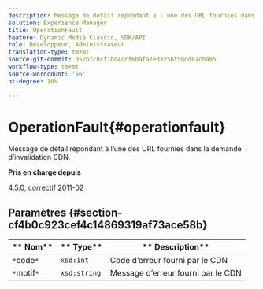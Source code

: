 ```yaml
---
description: Message de détail répondant à l’une des URL fournies dans la demande d’invalidation CDN.
solution: Experience Manager
title: OperationFault
feature: Dynamic Media Classic, SDK/API
role: Développeur, Administrateur
translation-type: tm+mt
source-git-commit: 052bfcbcf1bd4ccf60afa7e3325bf58dd07cba85
workflow-type: tm+mt
source-wordcount: '56'
ht-degree: 10%

---
```



# OperationFault{#operationfault}

Message de détail répondant à l’une des URL fournies dans la demande d’invalidation CDN.

**Pris en charge depuis**

4.5.0, correctif 2011-02

## Paramètres {#section-cf4b0c923cef4c14869319af73ace58b}

| ** Nom** | ** Type** | ** Description** |
|---|---|---|
| `*`code`*` | `xsd:int` | Code d’erreur fourni par le CDN |
| `*`motif`*` | `xsd:string` | Message d’erreur fourni par le CDN |

